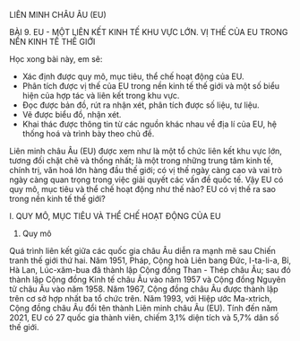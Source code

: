 LIÊN MINH CHÂU ÂU (EU)

BÀI 9. EU - MỘT LIÊN KẾT KINH TẾ KHU VỰC LỚN. VỊ THẾ CỦA EU TRONG NỀN KINH TẾ THẾ GIỚI

Học xong bài này, em sẽ:
- Xác định được quy mô, mục tiêu, thể chế hoạt động của EU.
- Phân tích được vị thế của EU trong nền kinh tế thế giới và một số biểu hiện của hợp tác và liên kết trong khu vực.
- Đọc được bản đồ, rút ra nhận xét, phân tích được số liệu, tư liệu.
- Vẽ được biểu đồ, nhận xét.
- Khai thác được thông tin từ các nguồn khác nhau về địa lí của EU, hệ thống hoá và trình bày theo chủ đề.

Liên minh châu Âu (EU) được xem như là một tổ chức liên kết khu vực lớn, tương đối chặt chẽ và thống nhất; là một trong những trung tâm kinh tế, chính trị, văn hoá lớn hàng đầu thế giới; có vị thế ngày càng cao và vai trò ngày càng quan trọng trong việc giải quyết các vấn đề quốc tế. Vậy EU có quy mô, mục tiêu và thể chế hoạt động như thế nào? EU có vị thế ra sao trong nền kinh tế thế giới?

I. QUY MÔ, MỤC TIÊU VÀ THỂ CHẾ HOẠT ĐỘNG CỦA EU

1. Quy mô

Quá trình liên kết giữa các quốc gia châu Âu diễn ra mạnh mẽ sau Chiến tranh thế giới thứ hai. Năm 1951, Pháp, Cộng hoà Liên bang Đức, I-ta-li-a, Bỉ, Hà Lan, Lúc-xăm-bua đã thành lập Cộng đồng Than - Thép châu Âu; sau đó thành lập Cộng đồng Kinh tế châu Âu vào năm 1957 và Cộng đồng Nguyên tử châu Âu vào năm 1958. Năm 1967, Cộng đồng châu Âu được thành lập trên cơ sở hợp nhất ba tổ chức trên. Năm 1993, với Hiệp ước Ma-xtrich, Cộng đồng châu Âu đổi tên thành Liên minh châu Âu (EU). Tính đến năm 2021, EU có 27 quốc gia thành viên, chiếm 3,1% diện tích và 5,7% dân số thế giới.